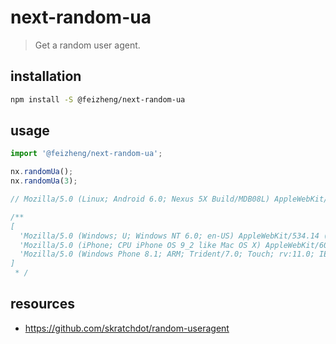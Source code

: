 # next-random-ua
> Get a random user agent.

## installation
```bash
npm install -S @feizheng/next-random-ua
```

## usage
```js
import '@feizheng/next-random-ua';

nx.randomUa();
nx.randomUa(3);

// Mozilla/5.0 (Linux; Android 6.0; Nexus 5X Build/MDB08L) AppleWebKit/537.36 (KHTML, like Gecko) Chrome/53.0.2785.124 Mobile Safari/537.36

/**
[
  'Mozilla/5.0 (Windows; U; Windows NT 6.0; en-US) AppleWebKit/534.14 (KHTML, like Gecko) Chrome/9.0.601.0 Safari/534.14',
  'Mozilla/5.0 (iPhone; CPU iPhone OS 9_2 like Mac OS X) AppleWebKit/601.1.46 (KHTML, like Gecko) Version/9.0 Mobile/13C75 Safari/601.1',
  'Mozilla/5.0 (Windows Phone 8.1; ARM; Trident/7.0; Touch; rv:11.0; IEMobile/11.0; NOKIA; Lumia 530) like Gecko'
] 
 * /
```

## resources
- https://github.com/skratchdot/random-useragent
